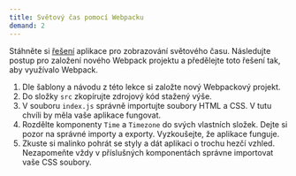 ```yaml
---
title: Světový čas pomocí Webpacku
demand: 2
---
```


Stáhněte si [řešení](assets/svetovy-cas-2-reseni.zip) aplikace pro zobrazování světového času. Následujte postup pro založení nového Webpack projektu a předělejte toto řešení tak, aby využívalo Webpack.

1. Dle šablony a návodu z této lekce si založte nový Webpackový projekt.
1. Do složky `src` zkopírujte zdrojový kód stažený výše.
1. V souboru `index.js` správně importujte soubory HTML a CSS. V tutu chvíli by měla vaše aplikace fungovat.
1. Rozdělte komponenty `Time` a `Timezone` do svých vlastních složek. Dejte si pozor na správné importy a exporty. Vyzkoušejte, že aplikace funguje.
1. Zkuste si malinko pohrát se styly a dát aplikaci o trochu hezčí vzhled. Nezapomeňte vždy v příslušných komponentách správne importovat vaše CSS soubory.
